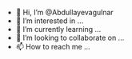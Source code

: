 - 👋 Hi, I’m @Abdullayevagulnar
- 👀 I’m interested in ...
- 🌱 I’m currently learning ...
- 💞️ I’m looking to collaborate on ...
- 📫 How to reach me ...

<!---
Abdullayevagulnar/Abdullayevagulnar is a ✨ special ✨ repository because its `README.md` (this file) appears on your GitHub profile.
You can click the Preview link to take a look at your changes.
--->

